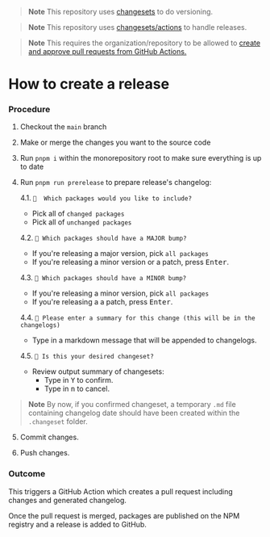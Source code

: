 > **Note**
> This repository uses [changesets](https://github.com/changesets/changesets) to do versioning.

> **Note**
> This repository uses [changesets/actions](https://github.com/changesets/action) to handle releases.

> **Note**
> This requires the organization/repository  to be allowed to [create and approve pull requests from GitHub Actions.](https://docs.github.com/en/repositories/managing-your-repositorys-settings-and-features/enabling-features-for-your-repository/managing-github-actions-settings-for-a-repository#preventing-github-actions-from-creating-or-approving-pull-requests)

# How to create a release

### Procedure

1. Checkout the `main` branch
2. Make or merge the changes you want to the source code
3. Run `pnpm i` within the monorepository root to make sure everything is up to date
4. Run `pnpm run prerelease` to prepare release's changelog:

    4.1. `🦋  Which packages would you like to include?`
    * Pick all of `changed packages`
    * Pick all of `unchanged packages`

    4.2. `🦋 Which packages should have a MAJOR bump?`
    * If you're releasing a major version, pick `all packages`
    * If you're releasing a minor version or a patch, press <kbd>Enter</kbd>.

    4.3. `🦋 Which packages should have a MINOR bump?`
    * If you're releasing a minor version, pick `all packages`
    * If you're releasing a a patch, press <kbd>Enter</kbd>.

    4.4. `🦋 Please enter a summary for this change (this will be in the changelogs)`
    * Type in a markdown message that will be appended to changelogs.

    4.5. `🦋 Is this your desired changeset?`
    * Review output summary of changesets:
      * Type in <kbd>Y</kbd> to confirm.
      * Type in <kbd>n</kbd> to cancel.

> **Note**
> By now, if you confirmed changeset, a temporary `.md` file containing changelog date should
> have been created within the `.changeset` folder.

5. Commit changes.

6. Push changes.

### Outcome

This triggers a GitHub Action which creates a pull request including changes and generated changelog.

Once the pull request is merged, packages are published on the NPM registry and a release is added to GitHub.